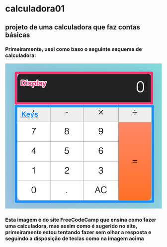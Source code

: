 # calculadora01
 ## projeto de uma calculadora que faz contas básicas

### Primeiramente, usei como baso o seguinte esquema de calculadora:

![Imagem retirada do site FrreCodeCamp](./assets/0_7GfUdSILXBLyAbQy.png)

### Esta imagem é do site FreeCodeCamp que ensina como fazer uma calculadora, mas assim como é sugerido no site, primeiramente estou tentando fazer sem olhar a resposta e seguindo a disposição de teclas como na imagem acima



